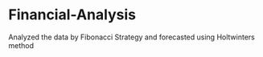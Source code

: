 # Financial-Analysis
Analyzed the data by Fibonacci Strategy and forecasted using Holtwinters method
